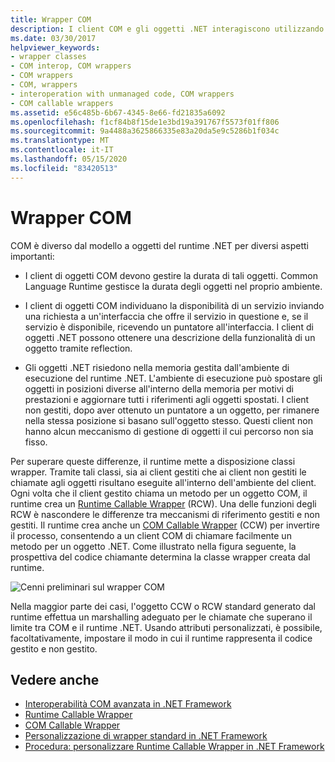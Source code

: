 ```yaml
---
title: Wrapper COM
description: I client COM e gli oggetti .NET interagiscono utilizzando un COM Callable Wrapper e un Runtime Callable Wrapper. CLR crea automaticamente i wrapper.
ms.date: 03/30/2017
helpviewer_keywords:
- wrapper classes
- COM interop, COM wrappers
- COM wrappers
- COM, wrappers
- interoperation with unmanaged code, COM wrappers
- COM callable wrappers
ms.assetid: e56c485b-6b67-4345-8e66-fd21835a6092
ms.openlocfilehash: f1cf84b8f15de1e3bd19a391767f5573f01ff806
ms.sourcegitcommit: 9a4488a3625866335e83a20da5e9c5286b1f034c
ms.translationtype: MT
ms.contentlocale: it-IT
ms.lasthandoff: 05/15/2020
ms.locfileid: "83420513"
---
```

# <a name="com-wrappers"></a>Wrapper COM
COM è diverso dal modello a oggetti del runtime .NET per diversi aspetti importanti:  
  
- I client di oggetti COM devono gestire la durata di tali oggetti. Common Language Runtime gestisce la durata degli oggetti nel proprio ambiente.  
  
- I client di oggetti COM individuano la disponibilità di un servizio inviando una richiesta a un'interfaccia che offre il servizio in questione e, se il servizio è disponibile, ricevendo un puntatore all'interfaccia. I client di oggetti .NET possono ottenere una descrizione della funzionalità di un oggetto tramite reflection.  
  
- Gli oggetti .NET risiedono nella memoria gestita dall'ambiente di esecuzione del runtime .NET. L'ambiente di esecuzione può spostare gli oggetti in posizioni diverse all'interno della memoria per motivi di prestazioni e aggiornare tutti i riferimenti agli oggetti spostati. I client non gestiti, dopo aver ottenuto un puntatore a un oggetto, per rimanere nella stessa posizione si basano sull'oggetto stesso. Questi client non hanno alcun meccanismo di gestione di oggetti il cui percorso non sia fisso.  
  
 Per superare queste differenze, il runtime mette a disposizione classi wrapper. Tramite tali classi, sia ai client gestiti che ai client non gestiti le chiamate agli oggetti risultano eseguite all'interno dell'ambiente del client. Ogni volta che il client gestito chiama un metodo per un oggetto COM, il runtime crea un [Runtime Callable Wrapper](runtime-callable-wrapper.md) (RCW). Una delle funzioni degli RCW è nascondere le differenze tra meccanismi di riferimento gestiti e non gestiti. Il runtime crea anche un [COM Callable Wrapper](com-callable-wrapper.md) (CCW) per invertire il processo, consentendo a un client COM di chiamare facilmente un metodo per un oggetto .NET. Come illustrato nella figura seguente, la prospettiva del codice chiamante determina la classe wrapper creata dal runtime.  
  
 ![Cenni preliminari sul wrapper COM](./media/com-wrappers/bidirectional-com-overview.gif)  
  
 Nella maggior parte dei casi, l'oggetto CCW o RCW standard generato dal runtime effettua un marshalling adeguato per le chiamate che superano il limite tra COM e il runtime .NET. Usando attributi personalizzati, è possibile, facoltativamente, impostare il modo in cui il runtime rappresenta il codice gestito e non gestito.  
  
## <a name="see-also"></a>Vedere anche

- [Interoperabilità COM avanzata in .NET Framework](https://docs.microsoft.com/previous-versions/dotnet/netframework-4.0/bd9cdfyx(v=vs.100))
- [Runtime Callable Wrapper](runtime-callable-wrapper.md)
- [COM Callable Wrapper](com-callable-wrapper.md)
- [Personalizzazione di wrapper standard in .NET Framework](https://docs.microsoft.com/previous-versions/dotnet/netframework-4.0/h7hx9abd(v=vs.100))
- [Procedura: personalizzare Runtime Callable Wrapper in .NET Framework](https://docs.microsoft.com/previous-versions/dotnet/netframework-4.0/56kh4hy7(v=vs.100))
